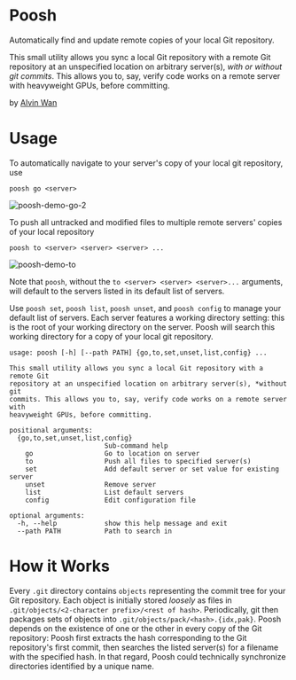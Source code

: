 # Poosh

Automatically find and update remote copies of your local Git repository.

This small utility allows you sync a local Git repository with a remote Git
repository at an unspecified location on arbitrary server(s), *with or without git
commits*. This allows you to, say, verify code works on a remote server with
heavyweight GPUs, before committing.

by [Alvin Wan](http://alvinwan.com)

# Usage

To automatically navigate to your server's copy of your local git repository, use

```
poosh go <server>
```

![poosh-demo-go-2](https://user-images.githubusercontent.com/2068077/45601808-e7007f00-b9c7-11e8-85bc-037916fbfe0e.gif)

To push all untracked and modified files to multiple remote servers' copies of your local repository

```
poosh to <server> <server> <server> ...
```

![poosh-demo-to](https://user-images.githubusercontent.com/2068077/45601812-e8ca4280-b9c7-11e8-8b98-c8c13f20cf07.gif)

Note that `poosh`, without the `to <server> <server> <server>...` arguments, will default to the servers listed in its default list of servers.

Use `poosh set`, `poosh list`, `poosh unset`, and `poosh config` to manage your default list of servers. Each server features a working directory setting: this is the root of your working directory on the server. Poosh will search this working directory for a copy of your local git repository.

```
usage: poosh [-h] [--path PATH] {go,to,set,unset,list,config} ...

This small utility allows you sync a local Git repository with a remote Git
repository at an unspecified location on arbitrary server(s), *without git
commits. This allows you to, say, verify code works on a remote server with
heavyweight GPUs, before committing.

positional arguments:
  {go,to,set,unset,list,config}
                        Sub-command help
    go                  Go to location on server
    to                  Push all files to specified server(s)
    set                 Add default server or set value for existing server
    unset               Remove server
    list                List default servers
    config              Edit configuration file

optional arguments:
  -h, --help            show this help message and exit
  --path PATH           Path to search in
```

# How it Works

Every `.git` directory contains `objects` representing the commit tree for your Git repository. Each object is initially stored *loosely* as files in `.git/objects/<2-character prefix>/<rest of hash>`. Periodically, git then packages sets of objects into `.git/objects/pack/<hash>.{idx,pak}`. Poosh depends on the existence of one or the other in every copy of the Git repository: Poosh first extracts the hash corresponding to the Git repository's first commit, then searches the listed server(s) for a filename with the specified hash. In that regard, Poosh could technically synchronize directories identified by a unique name.
